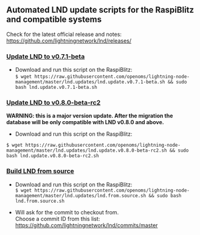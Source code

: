 ## Automated LND update scripts for the RaspiBlitz and compatible systems
Check for the latest official release and notes: <https://github.com/lightningnetwork/lnd/releases/>

### [Update LND to v0.7.1-beta](lnd.update.v0.7.1-beta.sh)
* Download and run this script on the RaspiBlitz:  
`$ wget https://raw.githubusercontent.com/openoms/lightning-node-management/master/lnd.updates/lnd.update.v0.7.1-beta.sh && sudo bash lnd.update.v0.7.1-beta.sh`

### [Update LND to v0.8.0-beta-rc2](lnd.update.v0.8.0-beta-rc2.sh)

**WARNING: this is a major version update. After the migration the database will be only compatible with LND v0.8.0 and above.**

* Download and run this script on the RaspiBlitz:  

`$ wget https://raw.githubusercontent.com/openoms/lightning-node-management/master/lnd.updates/lnd.update.v0.8.0-beta-rc2.sh && sudo bash lnd.update.v0.8.0-beta-rc2.sh`

### [Build LND from source](lnd.from.source.sh)
* Download and run this script on the RaspiBlitz:  
    `$ wget https://raw.githubusercontent.com/openoms/lightning-node-management/master/lnd.updates/lnd.from.source.sh && sudo bash lnd.from.source.sh`

* Will ask for the commit to checkout from.  
Choose a commit ID from this list: https://github.com/lightningnetwork/lnd/commits/master